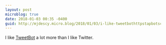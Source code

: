 ```yaml
---
layout: post
microblog: true
date: 2018-01-03 00:35 -0400
guid: http://mjdescy.micro.blog/2018/01/03/i-like-tweetbothttpstapbotscomtweetbot.html
---
```

I like [TweetBot](https://tapbots.com/tweetbot/) a lot more than I like Twitter.
